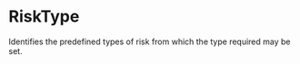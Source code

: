 RiskType
========

Identifies the predefined types of risk from which the type required may be set.
